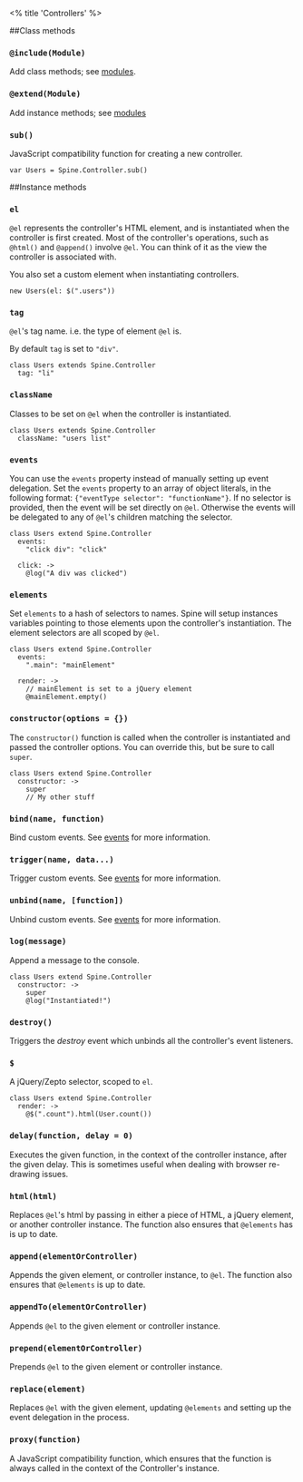 <% title 'Controllers' %>

##Class methods

### `@include(Module)`

Add class methods; see [modules](<%= docs_path("modules") %>).
    
### `@extend(Module)`
    
Add instance methods; see [modules](<%= docs_path("modules") %>)

### `sub()`

JavaScript compatibility function for creating a new controller.

    var Users = Spine.Controller.sub()

##Instance methods

### `el`

`@el` represents the controller's HTML element, and is instantiated when the controller is first created. Most of the controller's operations, such as `@html()` and `@append()` involve `@el`. You can think of it as the view the controller is associated with.

You also set a custom element when instantiating controllers.
    
    new Users(el: $(".users"))

### `tag`

`@el`'s tag name. i.e. the type of element `@el` is.

By default `tag` is set to `"div"`.

    class Users extends Spine.Controller  
      tag: "li"

### `className`

Classes to be set on `@el` when the controller is instantiated. 

    class Users extends Spine.Controller  
      className: "users list"

### `events`

You can use the `events` property instead of manually setting up event delegation. Set the `events` property to an array of object literals, in the following format: `{"eventType selector": "functionName"}`. If no selector is provided, then the event will be set directly on `@el`. Otherwise the events will be delegated to any of `@el`'s children matching the selector. 

    class Users extend Spine.Controller
      events:
        "click div": "click"
        
      click: ->
        @log("A div was clicked")

### `elements`

Set `elements` to a hash of selectors to names. Spine will setup instances variables pointing to those elements upon the controller's instantiation. The element selectors are all scoped by `@el`.

    class Users extend Spine.Controller
      events:
        ".main": "mainElement"
    
      render: ->
        // mainElement is set to a jQuery element
        @mainElement.empty()

### `constructor(options = {})`

The `constructor()` function is called when the controller is instantiated and passed the controller options. You can override this, but be sure to call `super`.

    class Users extend Spine.Controller
      constructor: ->
        super
        // My other stuff

### `bind(name, function)`

Bind custom events. See [events](<%= docs_path("events") %>) for more information. 

### `trigger(name, data...)`

Trigger custom events. See [events](<%= docs_path("events") %>) for more information. 

### `unbind(name, [function])`

Unbind custom events. See [events](<%= docs_path("events") %>) for more information. 

### `log(message)`

Append a message to the console.

    class Users extend Spine.Controller
      constructor: ->
        super
        @log("Instantiated!")

### `destroy()`

Triggers the *destroy* event which unbinds all the controller's event listeners. 

### `$`

A jQuery/Zepto selector, scoped to `el`.

    class Users extend Spine.Controller
      render: ->
        @$(".count").html(User.count())

### `delay(function, delay = 0)`

Executes the given function, in the context of the controller instance, after the given delay. This is sometimes useful when dealing with browser re-drawing issues. 

### `html(html)`

Replaces `@el`'s html by passing in either a piece of HTML, a jQuery element, or another controller instance. The function also ensures that `@elements` has is up to date. 

### `append(elementOrController)`

Appends the given element, or controller instance, to `@el`. The function also ensures that `@elements` is up to date.

### `appendTo(elementOrController)`

Appends `@el` to the given element or controller instance.

### `prepend(elementOrController)`

Prepends `@el` to the given element or controller instance.

### `replace(element)`

Replaces `@el` with the given element, updating `@elements` and setting up the event delegation in the process.

### `proxy(function)`

A JavaScript compatibility function, which ensures that the function is always called in the context of the Controller's instance.